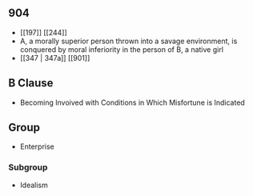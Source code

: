 ## 904
- [[197]] [[244]] 
- A, a morally superior person thrown into a savage environment, is conquered by moral inferiority in the person of B, a native girl
- [[347 | 347a]] [[901]] 

## B Clause
- Becoming Invoived with Conditions in Which Misfortune is Indicated

## Group
- Enterprise

### Subgroup
- Idealism

